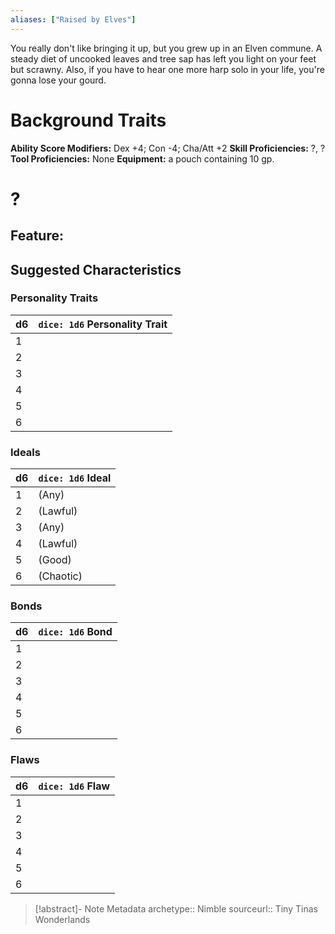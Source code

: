 ```yaml
---
aliases: ["Raised by Elves"]
---
```

You really don't like bringing it up, but you grew up in an Elven commune. A steady diet of uncooked leaves and tree sap has left you light on your feet but scrawny. Also, if you have to hear one more harp solo in your life, you're gonna lose your gourd.

# Background Traits
__Ability Score Modifiers:__ Dex +4; Con -4; Cha/Att +2
__Skill Proficiencies:__ ?, ?
__Tool Proficiencies:__ None
__Equipment:__ a pouch containing 10 gp.

# ?

## Feature:

## Suggested Characteristics

### Personality Traits

| d6 | `dice: 1d6` Personality Trait |
| --- | --- |
| 1 |  |
| 2 | |
| 3 |  |
| 4 |  |
| 5 |  |
| 6 |  |

### Ideals

| d6 | `dice: 1d6` Ideal |
| --- | --- |
| 1 | (Any) |
| 2 |  (Lawful) |
| 3 |  (Any) |
| 4 |  (Lawful) |
| 5 |  (Good) |
| 6 |  (Chaotic) |

### Bonds

| d6 | `dice: 1d6` Bond |
| --- | --- |
| 1 |  |
| 2 |  |
| 3 | |
| 4 |  |
| 5 | |
| 6 |  |

### Flaws

| d6  | `dice: 1d6` Flaw |
| --- | ---------------- |
| 1   |                  |
| 2   |                  |
| 3   |                  |
| 4   |                  |
| 5   |                  |
| 6   |                  |

> [!abstract]- Note Metadata
> archetype:: Nimble
> sourceurl:: Tiny Tinas Wonderlands
